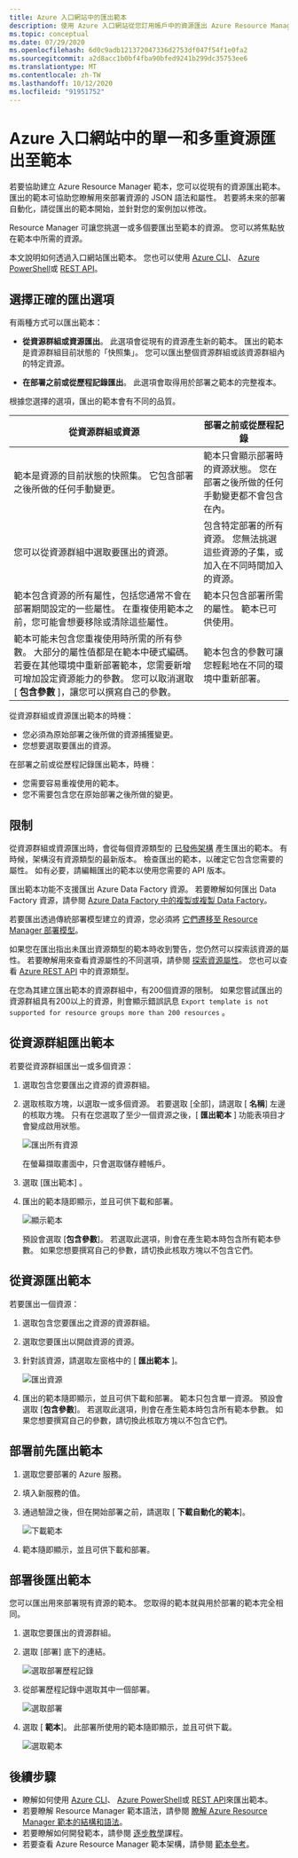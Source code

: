 ```yaml
---
title: Azure 入口網站中的匯出範本
description: 使用 Azure 入口網站從您訂用帳戶中的資源匯出 Azure Resource Manager 範本。
ms.topic: conceptual
ms.date: 07/29/2020
ms.openlocfilehash: 6d0c9adb121372047336d2753df047f54f1e0fa2
ms.sourcegitcommit: a2d8acc1b0bf4fba90bfed9241b299dc35753ee6
ms.translationtype: MT
ms.contentlocale: zh-TW
ms.lasthandoff: 10/12/2020
ms.locfileid: "91951752"
---
```

# <a name="single-and-multi-resource-export-to-a-template-in-azure-portal"></a>Azure 入口網站中的單一和多重資源匯出至範本

若要協助建立 Azure Resource Manager 範本，您可以從現有的資源匯出範本。 匯出的範本可協助您瞭解用來部署資源的 JSON 語法和屬性。 若要將未來的部署自動化，請從匯出的範本開始，並針對您的案例加以修改。

Resource Manager 可讓您挑選一或多個要匯出至範本的資源。 您可以將焦點放在範本中所需的資源。

本文說明如何透過入口網站匯出範本。 您也可以使用 [Azure CLI](../management/manage-resource-groups-cli.md#export-resource-groups-to-templates)、 [Azure PowerShell](../management/manage-resource-groups-powershell.md#export-resource-groups-to-templates)或 [REST API](/rest/api/resources/resourcegroups/exporttemplate)。

## <a name="choose-the-right-export-option"></a>選擇正確的匯出選項

有兩種方式可以匯出範本：

* **從資源群組或資源匯出**。 此選項會從現有的資源產生新的範本。 匯出的範本是資源群組目前狀態的「快照集」。 您可以匯出整個資源群組或該資源群組內的特定資源。

* **在部署之前或從歷程記錄匯出**。 此選項會取得用於部署之範本的完整複本。

根據您選擇的選項，匯出的範本會有不同的品質。

| 從資源群組或資源 | 部署之前或從歷程記錄 |
| --------------------- | ----------------- |
| 範本是資源的目前狀態的快照集。 它包含部署之後所做的任何手動變更。 | 範本只會顯示部署時的資源狀態。 您在部署之後所做的任何手動變更都不會包含在內。 |
| 您可以從資源群組中選取要匯出的資源。 | 包含特定部署的所有資源。 您無法挑選這些資源的子集，或加入在不同時間加入的資源。 |
| 範本包含資源的所有屬性，包括您通常不會在部署期間設定的一些屬性。 在重複使用範本之前，您可能會想要移除或清除這些屬性。 | 範本只包含部署所需的屬性。 範本已可供使用。 |
| 範本可能未包含您重複使用時所需的所有參數。 大部分的屬性值都是在範本中硬式編碼。 若要在其他環境中重新部署範本，您需要新增可增加設定資源能力的參數。  您可以取消選取 [ **包含參數** ]，讓您可以撰寫自己的參數。 | 範本包含的參數可讓您輕鬆地在不同的環境中重新部署。 |

從資源群組或資源匯出範本的時機：

* 您必須為原始部署之後所做的資源捕獲變更。
* 您想要選取要匯出的資源。

在部署之前或從歷程記錄匯出範本，時機：

* 您需要容易重複使用的範本。
* 您不需要包含您在原始部署之後所做的變更。

## <a name="limitations"></a>限制

從資源群組或資源匯出時，會從每個資源類型的 [已發佈架構](https://github.com/Azure/azure-resource-manager-schemas/tree/master/schemas) 產生匯出的範本。 有時候，架構沒有資源類型的最新版本。 檢查匯出的範本，以確定它包含您需要的屬性。 如有必要，請編輯匯出的範本以使用您需要的 API 版本。

匯出範本功能不支援匯出 Azure Data Factory 資源。 若要瞭解如何匯出 Data Factory 資源，請參閱 [Azure Data Factory 中的複製或複製 Data Factory](../../data-factory/copy-clone-data-factory.md)。

若要匯出透過傳統部署模型建立的資源，您必須將 [它們遷移至 Resource Manager 部署模型](../../virtual-machines/windows/migration-classic-resource-manager-overview.md)。

如果您在匯出指出未匯出資源類型的範本時收到警告，您仍然可以探索該資源的屬性。 若要瞭解用來查看資源屬性的不同選項，請參閱 [探索資源屬性](view-resources.md)。 您也可以查看 [Azure REST API](/rest/api/azure/) 中的資源類型。

在您為其建立匯出範本的資源群組中，有200個資源的限制。 如果您嘗試匯出的資源群組具有200以上的資源，則會顯示錯誤訊息 `Export template is not supported for resource groups more than 200 resources` 。

## <a name="export-template-from-a-resource-group"></a>從資源群組匯出範本

若要從資源群組匯出一或多個資源：

1. 選取包含您要匯出之資源的資源群組。

1. 選取核取方塊，以選取一或多個資源。  若要選取 [全部]，請選取 [ **名稱**] 左邊的核取方塊。 只有在您選取了至少一個資源之後，[ **匯出範本** ] 功能表項目才會變成啟用狀態。

   ![匯出所有資源](./media/export-template-portal/select-all-resources.png)

    在螢幕擷取畫面中，只會選取儲存體帳戶。
1. 選取 [匯出範本]  。

1. 匯出的範本隨即顯示，並且可供下載和部署。

   ![顯示範本](./media/export-template-portal/show-template.png)

   預設會選取 [**包含參數**]。  若選取此選項，則會在產生範本時包含所有範本參數。 如果您想要撰寫自己的參數，請切換此核取方塊以不包含它們。

## <a name="export-template-from-a-resource"></a>從資源匯出範本

若要匯出一個資源：

1. 選取包含您要匯出之資源的資源群組。

1. 選取您要匯出以開啟資源的資源。

1. 針對該資源，請選取左窗格中的 [ **匯出範本** ]。

   ![匯出資源](./media/export-template-portal/export-single-resource.png)

1. 匯出的範本隨即顯示，並且可供下載和部署。 範本只包含單一資源。 預設會選取 [**包含參數**]。  若選取此選項，則會在產生範本時包含所有範本參數。 如果您想要撰寫自己的參數，請切換此核取方塊以不包含它們。

## <a name="export-template-before-deployment"></a>部署前先匯出範本

1. 選取您要部署的 Azure 服務。

1. 填入新服務的值。

1. 通過驗證之後，但在開始部署之前，請選取 [ **下載自動化的範本**]。

   ![下載範本](./media/export-template-portal/download-before-deployment.png)

1. 範本隨即顯示，並且可供下載和部署。


## <a name="export-template-after-deployment"></a>部署後匯出範本

您可以匯出用來部署現有資源的範本。 您取得的範本就與用於部署的範本完全相同。

1. 選取您要匯出的資源群組。

1. 選取 [部署] 底下的連結。

   ![選取部署歷程記錄](./media/export-template-portal/select-deployment-history.png)

1. 從部署歷程記錄中選取其中一個部署。

   ![選取部署](./media/export-template-portal/select-details.png)

1. 選取 [ **範本**]。 此部署所使用的範本隨即顯示，並且可供下載。

   ![選取範本](./media/export-template-portal/show-template-from-history.png)

## <a name="next-steps"></a>後續步驟

- 瞭解如何使用 [Azure CLI](../management/manage-resource-groups-cli.md#export-resource-groups-to-templates)、 [Azure PowerShell](../management/manage-resource-groups-powershell.md#export-resource-groups-to-templates)或 [REST API](/rest/api/resources/resourcegroups/exporttemplate)來匯出範本。
- 若要瞭解 Resource Manager 範本語法，請參閱 [瞭解 Azure Resource Manager 範本的結構和語法](template-syntax.md)。
- 若要瞭解如何開發範本，請參閱 [逐步教學](../index.yml)課程。
- 若要查看 Azure Resource Manager 範本架構，請參閱 [範本參考](/azure/templates/)。